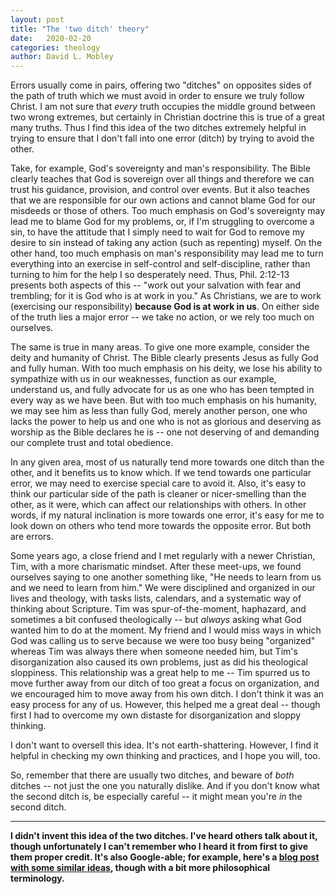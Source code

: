 ```yaml
---
layout: post
title: "The 'two ditch' theory"
date:   2020-02-20
categories: theology
author: David L. Mobley
---
```


Errors usually come in pairs, offering two "ditches" on opposites sides of the path of truth which we must avoid in order to ensure we truly follow Christ. I am not sure that *every* truth occupies the middle ground between two wrong extremes, but certainly in Christian doctrine this is true of a great many truths. Thus I find this idea of the two ditches extremely helpful in trying to ensure that I don't fall into one error (ditch) by trying to avoid the other.

Take, for example, God's sovereignty and man's responsibility. The Bible clearly teaches that God is sovereign over all things and therefore we can trust his guidance, provision, and control over events. But it also teaches that we are responsible for our own actions and cannot blame God for our misdeeds or those of others. Too much emphasis on God's sovereignty may lead me to blame God for my problems, or, if I'm struggling to overcome a sin, to have the attitude that I simply need to wait for God to remove my desire to sin instead of taking any action (such as repenting) myself. On the other hand, too much emphasis on man's responsibility may lead me to turn everything into an exercise in self-control and self-discipline, rather than turning to him for the help I so desperately need. Thus, Phil. 2:12-13 presents both aspects of this -- "work out your salvation with fear and trembling; for it is God who is at work in you." As Christians, we are to work (exercising our responsibility) **because God is at work in us**. On either side of the truth lies a major error -- we take no action, or we rely too much on ourselves.

The same is true in many areas. To give one more example, consider the deity and humanity of Christ. The Bible clearly presents Jesus as fully God and fully human. With too much emphasis on his deity, we lose his ability to sympathize with us in our weaknesses, function as our example, understand us, and fully advocate for us as one who has been tempted in every way as we have been. But with too much emphasis on his humanity, we may see him as less than fully God, merely another person, one who lacks the power to help us and one who is not as glorious and deserving as worship as the Bible declares he is -- one not deserving of and demanding our complete trust and total obedience.

In any given area, most of us naturally tend more towards one ditch than the other, and it benefits us to know which. If we tend towards one particular error, we may need to exercise special care to avoid it. Also, it's easy to think our particular side of the path is cleaner or nicer-smelling than the other, as it were, which can affect our relationships with others. In other words, if my natural inclination is more towards one error, it's easy for me to look down on others who tend more towards the opposite error. But both are errors.

Some years ago, a close friend and I met regularly with a newer Christian, Tim, with a more charismatic mindset. After these meet-ups, we found ourselves saying to one another something like, "He needs to learn from us and we need to learn from him." We were disciplined and organized in our lives and theology, with tasks lists, calendars, and a systematic way of thinking about Scripture. Tim was spur-of-the-moment, haphazard, and sometimes a bit confused theologically -- but *always* asking what God wanted him to do at the moment. My friend and I would miss ways in which God was calling us to serve because we were too busy being "organized" whereas Tim was always there when someone needed him, but Tim's disorganization also caused its own problems, just as did his theological sloppiness. This relationship was a great help to me -- Tim spurred us to move further away from our ditch of too great a focus on organization, and we encouraged him to move away from his own ditch. I don't think it was an easy process for any of us. However, this helped me a great deal -- though first I had to overcome my own distaste for disorganization and sloppy thinking.

I don't want to oversell this idea. It's not earth-shattering. However, I find it helpful in checking my own thinking and practices, and I hope you will, too.

So, remember that there are usually two ditches, and beware of *both* ditches -- not just the one you naturally dislike. And if you don't know what the second ditch is, be especially careful -- it might mean you're *in* the second ditch.  

---

**I didn't invent this idea of the two ditches. I've heard others talk about it, though unfortunately I can't remember who I heard it from first to give them proper credit. It's also Google-able; for example, here's a [blog post with some similar ideas](https://theologycorner.net/blog/blogs/raskolnikov/the-dialectic-of-the-two-ditches/), though with a bit more philosophical terminology.**
